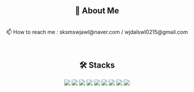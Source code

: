 <!-- ![header](https://capsule-render.vercel.app/api?type=wave&color=92A8D1&height=300&section=header&text=Hi%20there%20🤗&fontSize=80) -->

<br>

<h2 align="center">👩 About Me</h2>
<p align ="center">
<!--   Spring Boot, Kotlin으로 API 개발 경험이 있습니다. <br> -->
  
<br>
📫 How to reach me : sksmswjawl@naver.com / wjdalswl0215@gmail.com
<p/>

<br>

<h2 align="center">🛠  Stacks</h2>
<p align ="center">
<a><img src="https://img.shields.io/badge/Spring-3DDC84?style=flat-square&logo=Spring&logoColor=white"/></a>
<a><img src="https://img.shields.io/badge/Spring Boot-6DB33F?style=flat-square&logo=SpringBoot&logoColor=white"/></a>
<a><img src="https://img.shields.io/badge/Java-007396?style=flat-square&logo=Java&logoColor=white"/></a>
<a><img src="https://img.shields.io/badge/Kotlin-7F52FF?style=flat-square&logo=Kotlin&logoColor=white"/></a>
<a><img src="https://img.shields.io/badge/Hibernate-59666C?style=flat-square&logo=Hibernate&logoColor=white"/></a>
<a><img src="https://img.shields.io/badge/Gradle-02303A?style=flat-square&logo=Gradle&logoColor=white"/></a>
<a><img src="https://img.shields.io/badge/MySQL-4479A1?style=flat-square&logo=MySQL&logoColor=white"/></a>
<a><img src="https://img.shields.io/badge/Git-F05032?style=flat-square&logo=Git&logoColor=white"/></a>
<a><img src="https://img.shields.io/badge/GitHub-181717?style=flat-square&logo=GitHub&logoColor=white"/></a>
<p/>

<!--
<br>

<h2 align="center">🏅 Certificate</h2>
<p align ="center">
정보처리기사 (2021.08.20)
<p/>

<br>


**jungminji0215/jungminji0215** is a ✨ _special_ ✨ repository because its `README.md` (this file) appears on your GitHub profile.

Here are some ideas to get you started:

- 🔭 I’m currently working on ...
- 🌱 I’m currently learning ...
- 👯 I’m looking to collaborate on ...
- 🤔 I’m looking for help with ...
- 💬 Ask me about ...
- 📫 How to reach me: ...
- 😄 Pronouns: ...
- ⚡ Fun fact: ...
-->


